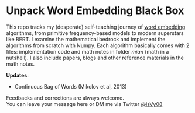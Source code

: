 # Unpack Word Embedding Black Box
This repo tracks my (desperate) self-teaching journey of [word embedding](https://en.wikipedia.org/wiki/Word_embedding) algorithms, from primitive frequency-based models to modern superstars like BERT. 
I examine the mathematical bedrock and implement the algorithms from scratch with Numpy. Each algorithm basically comes with 2 files: implementation code and math notes in folder *mian* (math in a nutshell). I also include papers, blogs and other reference materials in the math notes.        

**Updates**: 
- Continuous Bag of Words (Mikolov et al, 2013)

Feedbacks and corrections are always welcome. 
<br>You can leave your message here or DM me via Twitter [@isVy08](https://twitter.com/isVy08) </br>
